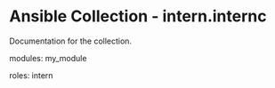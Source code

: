 # Ansible Collection - intern.internc

Documentation for the collection.

modules:
my_module
	
roles:
intern